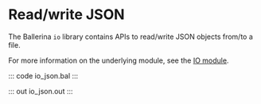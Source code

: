 # Read/write JSON

The Ballerina `io` library contains APIs to read/write JSON objects from/to a file.

For more information on the underlying module, 
see the [IO module](https://docs.central.ballerina.io/ballerina/io/latest/).

::: code io_json.bal :::

::: out io_json.out :::